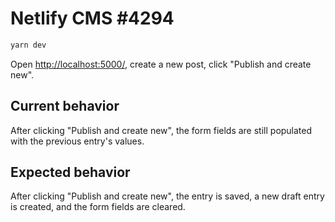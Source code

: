 # Netlify CMS #4294

```bash
yarn dev
```

Open [http://localhost:5000/](http://localhost:5000/), create a new post, click "Publish and create new".

## Current behavior

After clicking "Publish and create new", the form fields are still populated with the previous entry's values.

## Expected behavior

After clicking "Publish and create new", the entry is saved, a new draft entry is created, and the form fields are cleared.
